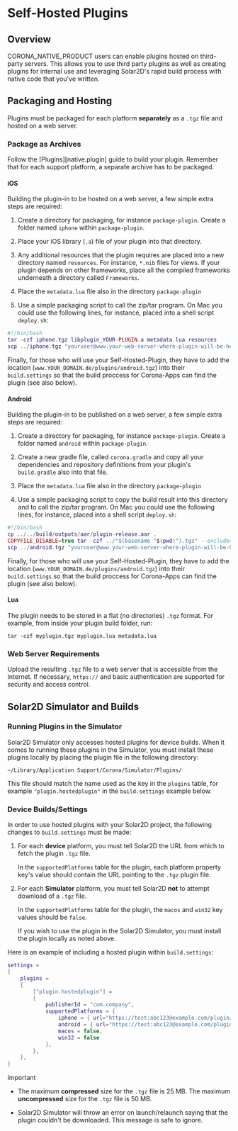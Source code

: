 # Self-Hosted Plugins

## Overview

CORONA_NATIVE_PRODUCT users can enable plugins hosted on third-party servers. This allows you to use third party plugins as well as creating plugins for internal use and leveraging Solar2D's rapid build process with native code that you've written.


## Packaging and Hosting

Plugins must be packaged for each platform __separately__ as a `.tgz` file and hosted on a web server.

### Package as Archives

Follow the [Plugins][native.plugin] guide to build your plugin. Remember that for each support platform, a separate archive has to be packaged.

#### iOS

Building the plugin-in to be hosted on a web server, a few simple extra steps are required:

1. Create a directory for packaging, for instance `package-plugin`. Create a folder named `iphone` within `package-plugin`.

2. Place your iOS library (`.a`) file of your plugin into that directory.

3. Any additional resources that the plugin requires are placed into a new directory named `resources`. For instance, `*.nib` files for views. If your plugin depends on other frameworks, place all the compiled frameworks underneath a directory called `Frameworks`.

4. Place the `metadata.lua` file also in the directory `package-plugin`

5. Use a simple packaging script to call the zip/tar program. On Mac you could use the following lines, for instance, placed into a shell script `deploy.sh`:

``````lua
#!/bin/bash
tar -czf iphone.tgz libplugin_YOUR-PLUGIN.a metadata.lua resources
scp ../iphone.tgz "youruser@www.your-web-server-where-plugin-will-be-hostd.de:/var/www/YOUR_DOMAIN/plugins"
``````

Finally, for those who will use your Self-Hosted-Plugin, they have to add the location (`www.YOUR_DOMAIN.de/plugins/android.tgz`) into their `build.settings` so that the build proccess for Corona-Apps can find the plugin (see also below).


#### Android

Building the plugin-in to be published on a web server, a few simple extra steps are required:

1. Create a directory for packaging, for instance `package-plugin`. Create a folder named `android` within `package-plugin`.

2. Create a new gradle file, called `corona.gradle` and copy all your dependencies and repository definitions from your plugin's `build.gradle` also into that file.

3. Place the `metadata.lua` file also in the directory `package-plugin`

4. Use a simple packaging script to copy the build result into this directory and to call the zip/tar program. On Mac you could use the following lines, for instance, placed into a shell script `deploy.sh`:

``````lua
#!/bin/bash
cp ../../build/outputs/aar/plugin-release.aar .
COPYFILE_DISABLE=true tar -czf ../"$(basename "$(pwd)").tgz" --exclude='.[^/]*'  ./*
scp ../android.tgz "youruser@www.your-web-server-where-plugin-will-be-hostd.de:/var/www/YOUR_DOMAIN/plugins"
``````

Finally, for those who will use your Self-Hosted-Plugin, they have to add the location (`www.YOUR_DOMAIN.de/plugins/android.tgz`) into their `build.settings` so that the build proccess for Corona-Apps can find the plugin (see also below).

#### Lua
The plugin needs to be stored in a flat (no&nbsp;directories) `.tgz` format. For example, from inside your plugin build folder, run:

	tar -czf myplugin.tgz myplugin.lua metadata.lua

### Web Server Requirements

Upload the resulting `.tgz` file to a web server that is accessible from the Internet. If necessary, `https://` and basic authentication are supported for security and access control.


## Solar2D Simulator and Builds

### Running Plugins in the Simulator

Solar2D Simulator only accesses hosted plugins for device builds. When it comes to running these plugins in the Simulator, you must install these plugins locally by placing the plugin file in the following directory:

	~/Library/Application Support/Corona/Simulator/Plugins/

This file should match the name used as the key in the `plugins` table, for example `"plugin.hostedplugin"` in the `build.settings` example below.


### Device Builds/Settings

In order to use hosted plugins with your Solar2D project, the following changes to `build.settings` must be made:

1. For each __device__ platform, you must tell Solar2D the URL from which to fetch the plugin `.tgz` file.

    In the `supportedPlatforms` table for the plugin, each platform property key's value should contain the URL pointing to the `.tgz` plugin file.

2. For each __Simulator__ platform, you must tell Solar2D __not__ to attempt download of a `.tgz` file.

    In the `supportedPlatforms` table for the plugin, the `macos` and `win32` key values should be `false`.

    If you wish to use the plugin in the Solar2D Simulator, you must install the plugin locally as noted above.

Here is an example of including a hosted plugin within `build.settings`:

``````lua
settings =
{
	plugins =
	{
		["plugin.hostedplugin"] =
		{
			publisherId = "com.company",
			supportedPlatforms = { 
				iphone = { url="https://test:abc123@example.com/plugin/iphone.tgz" },
				android = { url="https://test:abc123@example.com/plugin/android.tgz" },
				macos = false,
				win32 = false
			},
		},
	},
}
``````


<div class="guide-notebox-imp">
<div class="notebox-title-imp">Important</div>

* The maximum __compressed__ size for the `.tgz` file is 25&nbsp;MB. The maximum __uncompressed__ size for the `.tgz` file is 50&nbsp;MB.

* Solar2D Simulator will throw an error on launch/relaunch saying that the plugin couldn't be downloaded. This message is safe to ignore.

</div>
